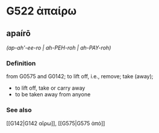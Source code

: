 # G522 ἀπαίρω

## apaírō

_(ap-ah'-ee-ro | ah-PEH-roh | ah-PAY-roh)_

### Definition

from G0575 and G0142; to lift off, i.e., remove; take (away); 

- to lift off, take or carry away
- to be taken away from anyone

### See also

[[G142|G142 αἴρω]], [[G575|G575 ἀπό]]
